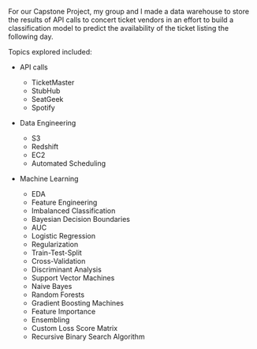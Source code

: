 For our Capstone Project, my group and I made a data warehouse to store the results of API calls to concert ticket vendors in an effort to build a classification model to predict the availability of the ticket listing the following day.

Topics explored included:

- API calls
	* TicketMaster
	* StubHub
	* SeatGeek
	* Spotify

- Data Engineering
	* S3
	* Redshift
	* EC2
	* Automated Scheduling

- Machine Learning
	* EDA
	* Feature Engineering
	* Imbalanced Classification
	* Bayesian Decision Boundaries
	* AUC
	* Logistic Regression
	* Regularization
	* Train-Test-Split
	* Cross-Validation
	* Discriminant Analysis
	* Support Vector Machines
	* Naive Bayes
	* Random Forests
	* Gradient Boosting Machines
	* Feature Importance
	* Ensembling
	* Custom Loss Score Matrix
	* Recursive Binary Search Algorithm
